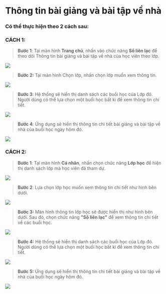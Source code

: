 # Thông tin bài giảng và bài tập về nhà

### Có thể thực hiện theo 2 cách sau:

### CÁCH 1:

> **Bước 1**: Tại màn hình **Trang chủ**, nhấn vào chức năng **Sổ liên lạc** để theo dõi Thông tin bài giảng và bài tập về nhà của học viên theo lớp. &#x20;

![](../.gitbook/assets/12.1.jpg)

> **Bước 2:** Tại màn hình Chọn lớp, nhấn chọn lớp muốn xem thông tin.

![](../.gitbook/assets/13.1.jpg)

> **Bước 3**: Hệ thống sẽ hiển thị danh sách các buổi học của Lớp đó. Người dùng có thể lựa chọn một buổi học bất kì để xem thông tin chi tiết.

![](<../.gitbook/assets/14.1 (3).jpg>)

> **Bước 4**: Ứng dụng sẽ hiển thị thông tin chi tiết bài giảng và bài tập về nhà của buổi học ngày hôm đó.

![](../.gitbook/assets/15.jpg)

### CÁCH 2:

> **Bước 1**: Tại màn hình **Cá nhân**, nhấn chọn chức năng **Lớp học** để hiện thị danh sách lớp mà học viên đã tham dự.&#x20;

![](../.gitbook/assets/16.2.jpg)

> **Bước 2**: Lựa chọn lớp học muốn xem thông tin chi tiết như hình bên dưới.

![](<../.gitbook/assets/2.1 (2).jpg>)

> **Bước 3:** Màn hình thông tin lớp học sẽ được hiển thị như hình bên dưới. Sau đó, chọn chức năng **"Sổ liên lạc"** để xem thông tin chi tiết về các buổi học.&#x20;

![](../.gitbook/assets/3.1.jpg)

> **Bước 4:**  Hệ thống sẽ hiển thị danh sách các buổi học của Lớp đó. Người dùng có thể lựa chọn một buổi học bất kì để xem thông tin chi tiết.

![](<../.gitbook/assets/5.1 (1).jpg>)

> **Bước 5:** Ứng dụng sẽ hiển thị thông tin chi tiết bài giảng và bài tập về nhà của buổi học ngày hôm đó.

![](<../.gitbook/assets/4 (3) (1).jpg>)
